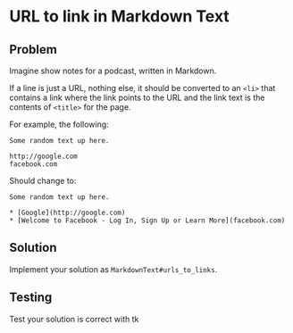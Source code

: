 # URL to link in Markdown Text

## Problem

Imagine show notes for a podcast, written in Markdown.

If a line is just a URL, nothing else, it should be converted to an `<li>` that contains a link where the link points to the URL and the link text is the contents of `<title>` for the page.

For example, the following:

```
Some random text up here.

http://google.com
facebook.com
```

Should change to:

```
Some random text up here.

* [Google](http://google.com)
* [Welcome to Facebook - Log In, Sign Up or Learn More](facebook.com)
```

## Solution

Implement your solution as `MarkdownText#urls_to_links`.

## Testing

Test your solution is correct with tk
